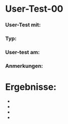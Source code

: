 # User-Test-00
### User-Test mit:
### Typ:
### User-test am:
### Anmerkungen: 
# Ergebnisse:
*
*
*
*
